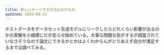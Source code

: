 ```yaml
---
title: 新しいチートする方法なのかもね
updated: 2025-08-13
---
```

テストデータをデータセット生成モデルにリークしたらどれくらい影響が出るのかの実験を小規模にだが走らせ始めている。大事な問題な気がするが調査されていなさそうなので論文にできるかとかはよくわからんがとりあえず自分が満足するまでは調べてみる。
